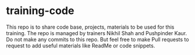# training-code
This repo is to share code base, projects, materials to be used for this training. The repo is managed by trainers Nikhil Shah and Pushpinder Kaur. Do not make any commits to this repo. But feel free to make Pull requests to request to add useful materials like ReadMe or code snippets. 

